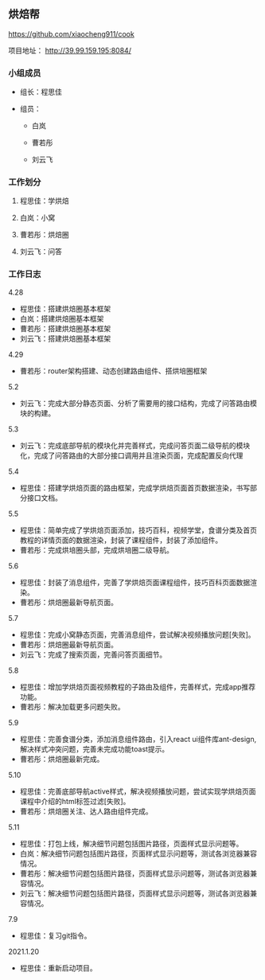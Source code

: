 ## 烘焙帮

https://github.com/xiaocheng911/cook

项目地址： http://39.99.159.195:8084/

### 小组成员

- 组长：程思佳

- 组员：

  - 白岚

  - 曹若彤

  - 刘云飞 

    

### 工作划分

1. 程思佳：学烘焙

2. 白岚：小窝

3. 曹若彤：烘焙圈

4. 刘云飞：问答

   

### 工作日志

4.28
- 程思佳：搭建烘焙圈基本框架
- 白岚：搭建烘焙圈基本框架
- 曹若彤：搭建烘焙圈基本框架
- 刘云飞：搭建烘焙圈基本框架

4.29
- 曹若彤：router架构搭建、动态创建路由组件、搭烘培圈框架 

5.2
- 刘云飞：完成大部分静态页面、分析了需要用的接口结构，完成了问答路由模块的构建。

5.3
- 刘云飞：完成底部导航的模块化并完善样式，完成问答页面二级导航的模块化，完成了问答路由的大部分接口调用并且渲染页面，完成配置反向代理

5.4
- 程思佳：搭建学烘焙页面的路由框架，完成学烘焙页面首页数据渲染，书写部分接口文档。

5.5
- 程思佳：简单完成了学烘焙页面添加，技巧百科，视频学堂，食谱分类及首页教程的详情页面的数据渲染，封装了课程组件，封装了添加组件。
- 曹若彤：完成烘培圈头部，完成烘培圈二级导航。

5.6
- 程思佳：封装了消息组件，完善了学烘焙页面课程组件，技巧百科页面数据渲染。
- 曹若彤：烘焙圈最新导航页面。

5.7
- 程思佳：完成小窝静态页面，完善消息组件，尝试解决视频播放问题[失败]。  
- 曹若彤：烘焙圈最新导航页面。
- 刘云飞：完成了搜索页面，完善问答页面细节。

5.8
- 程思佳：增加学烘焙页面视频教程的子路由及组件，完善样式，完成app推荐功能。
- 曹若彤：解决加载更多问题失败。

5.9
- 程思佳：完善食谱分类，添加消息组件路由，引入react ui组件库ant-design,解决样式冲突问题，完善未完成功能toast提示。
- 曹若彤：烘焙圈最新完成。

5.10
- 程思佳：完善底部导航active样式，解决视频播放问题，尝试实现学烘焙页面课程中介绍的html标签过滤[失败]。
- 曹若彤：烘焙圈关注、达人路由组件完成。

5.11 
- 程思佳：打包上线，解决细节问题包括图片路径，页面样式显示问题等。
- 白岚：解决细节问题包括图片路径，页面样式显示问题等，测试各浏览器兼容情况。
- 曹若彤：解决细节问题包括图片路径，页面样式显示问题等，测试各浏览器兼容情况。
- 刘云飞：解决细节问题包括图片路径，页面样式显示问题等，测试各浏览器兼容情况。

7.9 
- 程思佳：复习git指令。

2021.1.20 
- 程思佳：重新启动项目。
